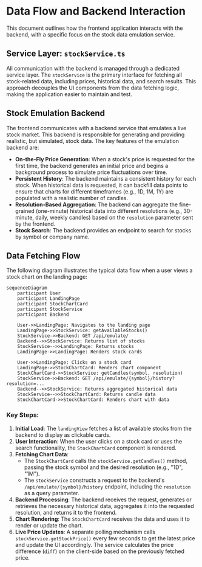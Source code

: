 # Data Flow and Backend Interaction

This document outlines how the frontend application interacts with the backend, with a specific focus on the stock data emulation service.

## Service Layer: `stockService.ts`

All communication with the backend is managed through a dedicated service layer. The `stockService` is the primary interface for fetching all stock-related data, including prices, historical data, and search results. This approach decouples the UI components from the data fetching logic, making the application easier to maintain and test.

## Stock Emulation Backend

The frontend communicates with a backend service that emulates a live stock market. This backend is responsible for generating and providing realistic, but simulated, stock data. The key features of the emulation backend are:

-   **On-the-Fly Price Generation**: When a stock's price is requested for the first time, the backend generates an initial price and begins a background process to simulate price fluctuations over time.
-   **Persistent History**: The backend maintains a consistent history for each stock. When historical data is requested, it can backfill data points to ensure that charts for different timeframes (e.g., 1D, 1M, 1Y) are populated with a realistic number of candles.
-   **Resolution-Based Aggregation**: The backend can aggregate the fine-grained (one-minute) historical data into different resolutions (e.g., 30-minute, daily, weekly candles) based on the `resolution` parameter sent by the frontend.
-   **Stock Search**: The backend provides an endpoint to search for stocks by symbol or company name.

## Data Fetching Flow

The following diagram illustrates the typical data flow when a user views a stock chart on the landing page:

```mermaid
sequenceDiagram
    participant User
    participant LandingPage
    participant StockChartCard
    participant StockService
    participant Backend

    User->>LandingPage: Navigates to the landing page
    LandingPage->>StockService: getAvailableStocks()
    StockService->>Backend: GET /api/emulate/
    Backend-->>StockService: Returns list of stocks
    StockService-->>LandingPage: Returns stocks
    LandingPage->>LandingPage: Renders stock cards

    User->>LandingPage: Clicks on a stock card
    LandingPage->>StockChartCard: Renders chart component
    StockChartCard->>StockService: getCandles(symbol, resolution)
    StockService->>Backend: GET /api/emulate/{symbol}/history?resolution=...
    Backend-->>StockService: Returns aggregated historical data
    StockService-->>StockChartCard: Returns candle data
    StockChartCard->>StockChartCard: Renders chart with data
```

### Key Steps:

1.  **Initial Load**: The `landingView` fetches a list of available stocks from the backend to display as clickable cards.
2.  **User Interaction**: When the user clicks on a stock card or uses the search functionality, the `StockChartCard` component is rendered.
3.  **Fetching Chart Data**:
    -   The `StockChartCard` calls the `stockService.getCandles()` method, passing the stock symbol and the desired resolution (e.g., "1D", "1M").
    -   The `stockService` constructs a request to the backend's `/api/emulate/{symbol}/history` endpoint, including the `resolution` as a query parameter.
4.  **Backend Processing**: The backend receives the request, generates or retrieves the necessary historical data, aggregates it into the requested resolution, and returns it to the frontend.
5.  **Chart Rendering**: The `StockChartCard` receives the data and uses it to render or update the chart.
6.  **Live Price Updates**: A separate polling mechanism calls `stockService.getStockPrice()` every few seconds to get the latest price and update the UI accordingly. The service calculates the price difference (`diff`) on the client-side based on the previously fetched price. 